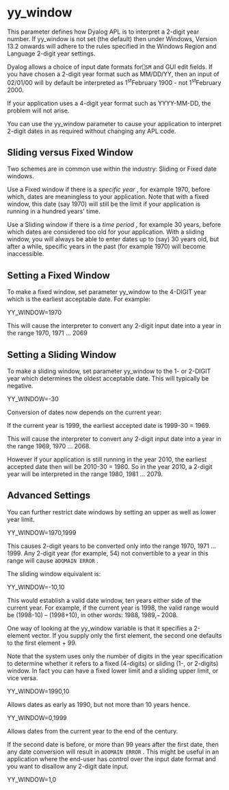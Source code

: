 # yy_window

This parameter defines how Dyalog APL is to interpret a 2-digit year number. If yy_window is not set (the default) then under Windows, Version 13.2 onwards will adhere to the rules specified in the Windows Region and Language 2-digit year settings.

Dyalog allows a choice of input date formats for`⎕SM` and GUI edit fields. If you have chosen a 2-digit year format such as MM/DD/YY, then an input of 02/01/00 will by default be interpreted as 1<sup>st</sup>February 1900 - not 1<sup>st</sup>February 2000.

If your application uses a 4-digit year format such as YYYY-MM-DD, the problem will not arise.

You can use the yy_window parameter to cause your application to interpret 2-digit dates in as required without changing any APL code.

## Sliding versus Fixed Window

Two schemes are in common use within the industry: Sliding or Fixed date windows.

Use a Fixed window if there is a *specific year* , for example 1970, before which, dates are meaningless to your application. Note that with a fixed window, this date (say 1970) will still be the limit if your application is running in a hundred years' time.

Use a Sliding window if there is a *time period* , for example 30 years, before which dates are considered too old for your application. With a sliding window, you will always be able to enter dates up to (say) 30 years old, but after a while, specific years in the past (for example 1970) will become inaccessible.

## Setting a Fixed Window

To make a fixed window, set parameter yy_window to the 4-DIGIT year which is the earliest acceptable date. For example:

YY_WINDOW=1970

This will cause the interpreter to convert any 2-digit input date into a year in the range 1970, 1971 ... 2069

## Setting a Sliding Window

To make a sliding window, set parameter yy_window to the 1- or 2-DIGIT year which determines the oldest acceptable date. This will typically be negative.

YY_WINDOW=-30

Conversion of dates now depends on the current year:

If the current year is 1999, the earliest accepted date is 1999-30 = 1969.

This will cause the interpreter to convert any 2-digit input date into a year in the range 1969, 1970 ... 2068.

However if your application is still running in the year 2010, the earliest accepted date then will be 2010-30 = 1980. So in the year 2010, a 2-digit year will be interpreted in the range 1980, 1981 ... 2079.

## Advanced Settings

You can further restrict date windows by setting an upper as well as lower year limit.

YY_WINDOW=1970,1999

This causes 2-digit years to be converted only into the range 1970, 1971 ... 1999. Any 2-digit year (for example, 54) not convertible to a year in this range will cause a`DOMAIN ERROR` .

The sliding window equivalent is:

YY_WINDOW=-10,10

This would establish a valid date window, ten years either side of the current year. For example, if the current year is 1998, the valid range would be (1998-10) – (1998+10), in other words: 1988, 1989,`→` 2008.

One way of looking at the yy_window variable is that it specifies a 2-element vector. If you supply only the first element, the second one defaults to the first element + 99.

Note that the system uses only the number of digits in the year specification to determine whether it refers to a fixed (4-digits) or sliding (1-, or 2-digits) window. In fact you can have a fixed lower limit and a sliding upper limit, or vice versa.

YY_WINDOW=1990,10

Allows dates as early as 1990, but not more than 10 years hence.

YY_WINDOW=0,1999

Allows dates from the current year to the end of the century.

If the second date is before, or more than 99 years after the first date, then any date conversion will result in a`DOMAIN ERROR` . This might be useful in an application where the end-user has control over the input date format and you want to disallow any 2-digit date input.

YY_WINDOW=1,0
